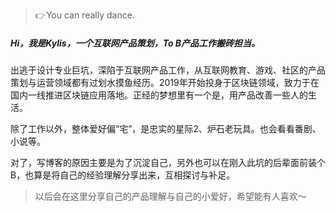 > 👉You can really dance.

##### Hi，我是Kylis，一个互联网产品策划，To B产品工作搬砖担当。

出逃于设计专业巨坑，深陷于互联网产品工作，从互联网教育、游戏、社区的产品策划与运营领域都有过划水摸鱼经历。2019年开始投身于区块链领域，致力于在国内一线推进区块链应用落地。正经的梦想里有一个是，用产品改善一些人的生活。

除了工作以外，整体爱好偏“宅”，是忠实的星际2、炉石老玩具。也会看看番剧、小说等。

对了，写博客的原因主要是为了沉淀自己，另外也可以在刚入此坑的后辈面前装个B，也算是将自己的经验理解分享出来，互相探讨与补足。

> 以后会在这里分享自己的产品理解与自己的小爱好，希望能有人喜欢～
